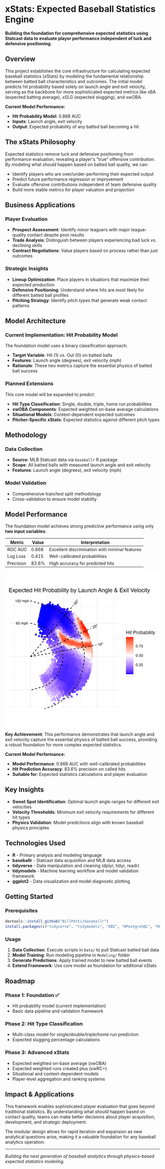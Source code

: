 # xStats: Expected Baseball Statistics Engine

**Building the foundation for comprehensive expected statistics using Statcast data to evaluate player performance independent of luck and defensive positioning.**

## Overview

This project establishes the core infrastructure for calculating expected baseball statistics (xStats) by modeling the fundamental relationship between batted ball characteristics and outcomes. The initial model predicts hit probability based solely on launch angle and exit velocity, serving as the backbone for more sophisticated expected metrics like xBA (expected batting average), xSLG (expected slugging), and xwOBA.

**Current Model Performance:**
- **Hit Probability Model**: 0.868 AUC
- **Inputs**: Launch angle, exit velocity
- **Output**: Expected probability of any batted ball becoming a hit

## The xStats Philosophy

Expected statistics remove luck and defensive positioning from performance evaluation, revealing a player's "true" offensive contribution. By modeling what *should* happen based on batted ball quality, we can:

- Identify players who are over/under-performing their expected output
- Predict future performance regression or improvement
- Evaluate offensive contributions independent of team defensive quality
- Build more stable metrics for player valuation and projection

## Business Applications

### Player Evaluation
- **Prospect Assessment**: Identify minor leaguers with major league-quality contact despite poor results
- **Trade Analysis**: Distinguish between players experiencing bad luck vs. declining skills
- **Contract Negotiations**: Value players based on process rather than just outcomes

### Strategic Insights
- **Lineup Optimization**: Place players in situations that maximize their expected production
- **Defensive Positioning**: Understand where hits are most likely for different batted ball profiles
- **Pitching Strategy**: Identify pitch types that generate weak contact patterns

## Model Architecture

### Current Implementation: Hit Probability Model
The foundation model uses a binary classification approach:
- **Target Variable**: Hit (1) vs. Out (0) on batted balls
- **Features**: Launch angle (degrees), exit velocity (mph)
- **Rationale**: These two metrics capture the essential physics of batted ball success

### Planned Extensions
This core model will be expanded to predict:
- **Hit Type Classification**: Single, double, triple, home run probabilities
- **xwOBA Components**: Expected weighted on-base average calculations
- **Situational Models**: Context-dependent expected outcomes
- **Pitcher-Specific xStats**: Expected statistics against different pitch types

## Methodology

### Data Collection
- **Source**: MLB Statcast data via `baseballr` R package
- **Scope**: All batted balls with measured launch angle and exit velocity
- **Features**: Launch angle (degrees), exit velocity (mph)

### Model Validation
- Comprehensive train/test split methodology
- Cross-validation to ensure model stability

## Model Performance

The foundation model achieves strong predictive performance using only **two input variables**:

| Metric | Value | Interpretation |
|--------|-------|---------------|
| ROC AUC | 0.868 | Excellent discrimination with minimal features |
| Log Loss | 0.415 | Well-calibrated probabilities |
| Precision | 83.6% | High accuracy for predicted hits |

![Batted Ball Heatmap](Visualizations/prediction_plot.png)

**Key Achievement**: This performance demonstrates that launch angle and exit velocity capture the essential physics of batted ball success, providing a robust foundation for more complex expected statistics.

**Current Model Performance:**
- **Model Performance**: 0.868 AUC with well-calibrated probabilities
- **Hit Prediction Accuracy**: 83.6% precision on called hits
- **Suitable for**: Expected statistics calculations and player evaluation

## Key Insights

- **Sweet Spot Identification**: Optimal launch angle ranges for different exit velocities
- **Velocity Thresholds**: Minimum exit velocity requirements for different hit types
- **Physics Validation**: Model predictions align with known baseball physics principles

## Technologies Used

- **R** - Primary analysis and modeling language
- **baseballr** - Statcast data acquisition and MLB data access
- **tidyverse** - Data manipulation and cleaning (dplyr, tidyr, readr)
- **tidymodels** - Machine learning workflow and model validation framework
- **ggplot2** - Data visualization and model diagnostic plotting

## Getting Started

### Prerequisites
```r
devtools::install_github("BillPetti/baseballr")
install.packages(c("tidyverse", "tidymodels", "DBI", "RPostgreSQL", "RPostgres", "data.table", "ggplot2", "xgboost"))
```

### Usage
1. **Data Collection**: Execute scripts in `Data/` to pull Statcast batted ball data
2. **Model Training**: Run modeling pipeline in `Modeling/` folder
3. **Generate Predictions**: Apply trained model to new batted ball events
4. **Extend Framework**: Use core model as foundation for additional xStats

## Roadmap

### Phase 1: Foundation ✅
- Hit probability model (current implementation)
- Basic data pipeline and validation framework

### Phase 2: Hit Type Classification
- Multi-class model for single/double/triple/home run prediction
- Expected slugging percentage calculations

### Phase 3: Advanced xStats
- Expected weighted on-base average (xwOBA)
- Expected weighted runs created plus (xwRC+)
- Situational and context-dependent models
- Player-level aggregation and ranking systems

## Impact & Applications

This framework enables sophisticated player evaluation that goes beyond traditional statistics. By understanding what *should* happen based on contact quality, teams can make better decisions about player acquisition, development, and strategic deployment.

The modular design allows for rapid iteration and expansion as new analytical questions arise, making it a valuable foundation for any baseball analytics operation.

---
*Building the next generation of baseball analytics through physics-based expected statistics modeling.*
